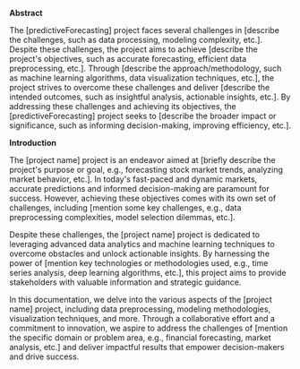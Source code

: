 **Abstract**

The [predictiveForecasting] project faces several challenges in [describe the challenges, such as data processing, modeling complexity, etc.]. Despite these challenges, the project aims to achieve [describe the project's objectives, such as accurate forecasting, efficient data preprocessing, etc.]. Through [describe the approach/methodology, such as machine learning algorithms, data visualization techniques, etc.], the project strives to overcome these challenges and deliver [describe the intended outcomes, such as insightful analysis, actionable insights, etc.]. By addressing these challenges and achieving its objectives, the [predictiveForecasting] project seeks to [describe the broader impact or significance, such as informing decision-making, improving efficiency, etc.].


**Introduction**

The [project name] project is an endeavor aimed at [briefly describe the project's purpose or goal, e.g., forecasting stock market trends, analyzing market behavior, etc.]. In today's fast-paced and dynamic markets, accurate predictions and informed decision-making are paramount for success. However, achieving these objectives comes with its own set of challenges, including [mention some key challenges, e.g., data preprocessing complexities, model selection dilemmas, etc.].

Despite these challenges, the [project name] project is dedicated to leveraging advanced data analytics and machine learning techniques to overcome obstacles and unlock actionable insights. By harnessing the power of [mention key technologies or methodologies used, e.g., time series analysis, deep learning algorithms, etc.], this project aims to provide stakeholders with valuable information and strategic guidance.

In this documentation, we delve into the various aspects of the [project name] project, including data preprocessing, modeling methodologies, visualization techniques, and more. Through a collaborative effort and a commitment to innovation, we aspire to address the challenges of [mention the specific domain or problem area, e.g., financial forecasting, market analysis, etc.] and deliver impactful results that empower decision-makers and drive success.